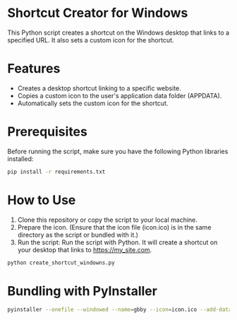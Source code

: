 # Shortcut Creator for Windows
This Python script creates a shortcut on the Windows desktop that links to a specified URL. It also sets a custom icon for the shortcut.

# Features
- Creates a desktop shortcut linking to a specific website.
- Copies a custom icon to the user's application data folder (APPDATA).
- Automatically sets the custom icon for the shortcut.

# Prerequisites
Before running the script, make sure you have the following Python libraries installed:
```sh
pip install -r requirements.txt
```

# How to Use
1. Clone this repository or copy the script to your local machine.
2. Prepare the icon. (Ensure that the icon file (icon.ico) is in the same directory as the script or bundled with it.)
3. Run the script: Run the script with Python. It will create a shortcut on your desktop that links to https://my_site.com.
```sh
python create_shortcut_windowns.py
```

# Bundling with PyInstaller
```sh
pyinstaller --onefile --windowed --name=gbby --icon=icon.ico --add-data "icon.ico;." create_shortcut_windowns.py
```
